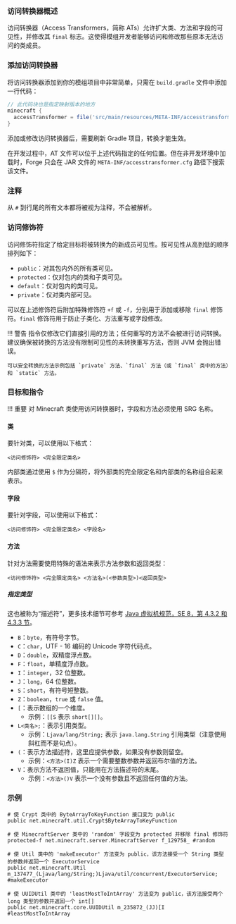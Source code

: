 ### 访问转换器概述
访问转换器（Access Transformers，简称 ATs）允许扩大类、方法和字段的可见性，并修改其 `final` 标志。这使得模组开发者能够访问和修改那些原本无法访问的类成员。

### 添加访问转换器
将访问转换器添加到你的模组项目中非常简单，只需在 `build.gradle` 文件中添加一行代码：
```groovy
// 此代码块也是指定映射版本的地方
minecraft {
  accessTransformer = file('src/main/resources/META-INF/accesstransformer.cfg')
}
```
添加或修改访问转换器后，需要刷新 Gradle 项目，转换才能生效。

在开发过程中，AT 文件可以位于上述代码指定的任何位置。但在非开发环境中加载时，Forge 只会在 JAR 文件的 `META-INF/accesstransformer.cfg` 路径下搜索该文件。

### 注释
从 `#` 到行尾的所有文本都将被视为注释，不会被解析。

### 访问修饰符
访问修饰符指定了给定目标将被转换为的新成员可见性。按可见性从高到低的顺序排列如下：
- `public`：对其包内外的所有类可见。
- `protected`：仅对包内的类和子类可见。
- `default`：仅对包内的类可见。
- `private`：仅对类内部可见。

可以在上述修饰符后附加特殊修饰符 `+f` 或 `-f`，分别用于添加或移除 `final` 修饰符。`final` 修饰符用于防止子类化、方法重写或字段修改。

!!! 警告
    指令仅修改它们直接引用的方法；任何重写的方法不会被进行访问转换。建议确保被转换的方法没有限制可见性的未转换重写方法，否则 JVM 会抛出错误。

    可以安全转换的方法示例包括 `private` 方法、`final` 方法（或 `final` 类中的方法）和 `static` 方法。

### 目标和指令
!!! 重要
    对 Minecraft 类使用访问转换器时，字段和方法必须使用 SRG 名称。

#### 类
要针对类，可以使用以下格式：
```
<访问修饰符> <完全限定类名>
```
内部类通过使用 `$` 作为分隔符，将外部类的完全限定名和内部类的名称组合起来表示。

#### 字段
要针对字段，可以使用以下格式：
```
<访问修饰符> <完全限定类名> <字段名>
```

#### 方法
针对方法需要使用特殊的语法来表示方法参数和返回类型：
```
<访问修饰符> <完全限定类名> <方法名>(<参数类型>)<返回类型>
```

##### 指定类型
这也被称为“描述符”，更多技术细节可参考 [Java 虚拟机规范，SE 8，第 4.3.2 和 4.3.3 节][jvmdescriptors]。
- `B`：`byte`，有符号字节。
- `C`：`char`，UTF - 16 编码的 Unicode 字符代码点。
- `D`：`double`，双精度浮点数。
- `F`：`float`，单精度浮点数。
- `I`：`integer`，32 位整数。
- `J`：`long`，64 位整数。
- `S`：`short`，有符号短整数。
- `Z`：`boolean`，`true` 或 `false` 值。
- `[`：表示数组的一个维度。
  - 示例：`[[S` 表示 `short[][]`。
- `L<类名>;`：表示引用类型。
  - 示例：`Ljava/lang/String;` 表示 `java.lang.String` 引用类型（注意使用斜杠而不是句点）。
- `(`：表示方法描述符，这里应提供参数，如果没有参数则留空。
  - 示例：`<方法>(I)Z` 表示一个需要整数参数并返回布尔值的方法。
- `V`：表示方法不返回值，只能用在方法描述符的末尾。
  - 示例：`<方法>()V` 表示一个没有参数且不返回任何值的方法。

### 示例
```
# 使 Crypt 类中的 ByteArrayToKeyFunction 接口变为 public
public net.minecraft.util.Crypt$ByteArrayToKeyFunction

# 使 MinecraftServer 类中的 'random' 字段变为 protected 并移除 final 修饰符
protected-f net.minecraft.server.MinecraftServer f_129758_ #random

# 使 Util 类中的 'makeExecutor' 方法变为 public，该方法接受一个 String 类型的参数并返回一个 ExecutorService
public net.minecraft.Util m_137477_(Ljava/lang/String;)Ljava/util/concurrent/ExecutorService; #makeExecutor

# 使 UUIDUtil 类中的 'leastMostToIntArray' 方法变为 public，该方法接受两个 long 类型的参数并返回一个 int[]
public net.minecraft.core.UUIDUtil m_235872_(JJ)[I #leastMostToIntArray
```

[specs]: https://github.com/MinecraftForge/AccessTransformers/blob/master/FMLAT.md
[jvmdescriptors]: https://docs.oracle.com/javase/specs/jvms/se8/html/jvms-4.html#jvms-4.3.2
